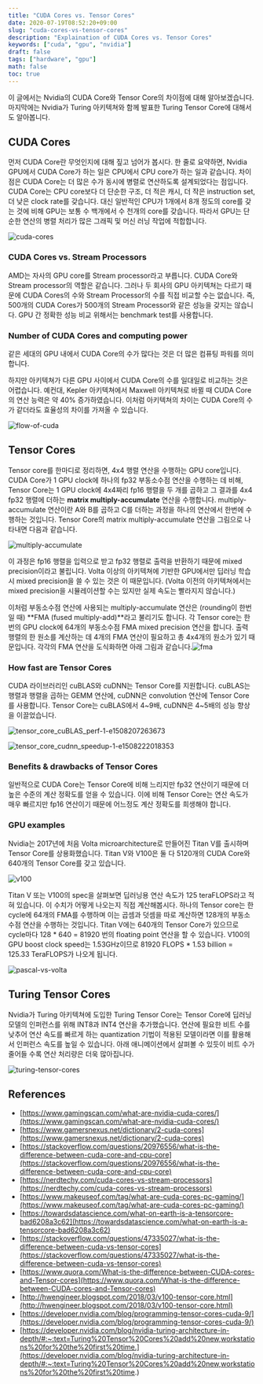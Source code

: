 ```yaml
---
title: "CUDA Cores vs. Tensor Cores"
date: 2020-07-19T08:52:20+09:00
slug: "cuda-cores-vs-tensor-cores"
description: "Explaination of CUDA Cores vs. Tensor Cores"
keywords: ["cuda", "gpu", "nvidia"]
draft: false
tags: ["hardware", "gpu"]
math: false
toc: true
---
```


이 글에서는 Nvidia의 CUDA Core와 Tensor Core의 차이점에 대해 알아보겠습니다. 마지막에는 Nvidia가 Turing 아키텍쳐와 함께 발표한 Turing Tensor Core에 대해서도 알아봅니다.

## CUDA Cores

먼저 CUDA Core란 무엇인지에 대해 짚고 넘어가 봅시다. 한 줄로 요약하면, Nvidia GPU에서 CUDA Core가 하는 일은 CPU에서 CPU core가 하는 일과 같습니다. 차이점은 CUDA Core는 더 많은 수가 동시에 병렬로 연산하도록 설계되었다는 점입니다. CUDA Core는 CPU core보다 더 단순한 구조, 더 적은 캐시, 더 작은 instruction set, 더 낮은 clock rate를 갖습니다. 대신 일반적인 CPU가 1개에서 8개 정도의 core를 갖는 것에 비해 GPU는 보통 수 백개에서 수 천개의 core를 갖습니다. 따라서 GPU는 단순한 연산의 병렬 처리가 많은 그래픽 및 머신 러닝 작업에 적합합니다.

![cuda-cores](/images/cuda-cores-vs-tensor-cores/cuda-cores.jpg)

### CUDA Cores vs. Stream Processors

AMD는 자사의 GPU core를 Stream processor라고 부릅니다. CUDA Core와 Stream processor의 역할은 같습니다. 그러나 두 회사의 GPU 아키텍쳐는 다르기 때문에 CUDA Cores의 수와 Stream Processor의 수를 직접 비교할 수는 없습니다. 즉, 500개의 CUDA Cores가 500개의 Stream Processor와 같은 성능을 갖지는 않습니다. GPU 간 정확한 성능 비교 위해서는 benchmark test를 사용합니다.

### Number of CUDA Cores and computing power

같은 세대의 GPU 내에서 CUDA Core의 수가 많다는 것은 더 많은 컴퓨팅 파워를 의미합니다. 

하지만 아키텍쳐가 다른 GPU 사이에서 CUDA Core의 수를 일대일로 비교하는 것은 어렵습니다. 예컨대, Kepler 아키텍쳐에서 Maxwell 아키텍쳐로 바뀔 때 CUDA Core의 연산 능력은 약 40% 증가하였습니다. 이처럼 아키텍쳐의 차이는 CUDA Core의 수가 같더라도 효율성의 차이를 가져올 수 있습니다.

![flow-of-cuda](/images/cuda-cores-vs-tensor-cores/flow-of-cuda.jpg)

## Tensor Cores

Tensor core를 한마디로 정리하면, 4x4 행렬 연산을 수행하는 GPU core입니다. CUDA Core가 1 GPU clock에 하나의 fp32 부동소수점 연산을 수행하는 데 비해, Tensor Core는 1 GPU clock에 4x4짜리 fp16 행렬을 두 개를 곱하고 그 결과를 4x4 fp32 행렬에 더하는 **matrix multiply-accumulate** 연산을 수행합니다. multiply-accumulate 연산이란 A와 B를 곱하고 C를 더하는 과정을 하나의 연산에서 한번에 수행하는 것입니다. Tensor Core의 matrix multiply-accumulate 연산을 그림으로 나타내면 다음과 같습니다.

![multiply-accumulate](/images/cuda-cores-vs-tensor-cores/multiply-accumulate.png)



이 과정은 fp16 행렬을 입력으로 받고 fp32 행렬로 출력을 반환하기 때문에 mixed precision이라고 불립니다. Volta 이상의 아키텍쳐에 기반한 GPU에서만 딥러닝 학습 시 mixed precision을 쓸 수 있는 것은 이 때문입니다. (Volta 이전의 아키텍쳐에서는 mixed precision을 시뮬레이션할 수는 있지만 실제 속도는 빨라지지 않습니다.)

이처럼 부동소수점 연산에 사용되는 multiply-accumulate 연산은 (rounding이 한번일 때) **FMA (fused multiply-add)**라고 불리기도 합니다. 각 Tensor core는 한 번의 GPU clock에 64개의 부동소수점 FMA mixed precision 연산을 합니다. 출력 행렬의 한 원소를 계산하는 데 4개의 FMA 연산이 필요하고 총 4x4개의 원소가 있기 때문입니다. 각각의 FMA 연산을 도식화하면 아래 그림과 같습니다.![fma](/images/cuda-cores-vs-tensor-cores/fma.png)

### How fast are Tensor Cores

CUDA 라이브러리인 cuBLAS와 cuDNN는 Tensor Core를 지원합니다. cuBLAS는 행렬과 행렬을 곱하는 GEMM 연산에, cuDNN은 convolution 연산에 Tensor Core를 사용합니다. Tensor Core는 cuBLAS에서 4~9배, cuDNN은 4~5배의 성능 향상을 이끌었습니다.

![tensor_core_cuBLAS_perf-1-e1508207263673](/images/cuda-cores-vs-tensor-cores/tensor_core_cuBLAS_perf-1-e1508207263673.png)

![tensor_core_cudnn_speedup-1-e1508222018353](/images/cuda-cores-vs-tensor-cores/tensor_core_cudnn_speedup-1-e1508222018353.png)

### Benefits & drawbacks of Tensor Cores

일반적으로 CUDA Core는 Tensor Core에 비해 느리지만 fp32 연산이기 때문에 더 높은 수준의 계산 정확도를 얻을 수 있습니다. 이에 비해 Tensor Core는 연산 속도가 매우 빠르지만 fp16 연산이기 때문에 어느정도 계산 정확도를 희생해야 합니다.

### GPU examples

Nvidia는 2017년에 처음 Volta microarchitecture로 만들어진 Titan V를 출시하며 Tensor Core를 상용화했습니다. Titan V와 V100은 둘 다 5120개의 CUDA Core와 640개의 Tensor Core를 갖고 있습니다.

![v100](/images/cuda-cores-vs-tensor-cores/v100.png)

Titan V 또는 V100의 spec을 살펴보면 딥러닝용 연산 속도가 125 teraFLOPS라고 적혀 있습니다. 이 수치가 어떻게 나오는지 직접 계산해봅시다. 하나의 Tensor core는 한 cycle에 64개의 FMA를 수행하며 이는 곱셈과 덧셈을 따로 계산하면 128개의 부동소수점 연산을 수행하는 것입니다. Titan V에는 640개의 Tensor Core가 있으므로 cycle마다 128 * 640 = 81920 번의 floating point 연산을 할 수 있습니다. V100의 GPU boost clock speed는 1.53GHz이므로 81920 FLOPS * 1.53 billion = 125.33 TeraFLOPS가 나오게 됩니다.

![pascal-vs-volta](/images/cuda-cores-vs-tensor-cores/pascal-vs-volta.gif)



## Turing Tensor Cores

Nvidia가 Turing 아키텍쳐에 도입한 Turing Tensor Core는 Tensor Core에 딥러닝 모델의 인퍼런스를 위해 INT8과 INT4 연산을 추가했습니다. 연산에 필요한 비트 수를 낮추어 연산 속도를 빠르게 하는 quantization 기법이 적용된 모델이라면 이를 활용해서 인퍼런스 속도를 높일 수 있습니다. 아래 애니메이션에서 살펴볼 수 있듯이 비트 수가 줄어들 수록 연산 처리량은 더욱 많아집니다.

![turing-tensor-cores](/images/cuda-cores-vs-tensor-cores/turing-tensor-cores.gif)

## References

- [https://www.gamingscan.com/what-are-nvidia-cuda-cores/](https://www.gamingscan.com/what-are-nvidia-cuda-cores/)
- [https://www.gamersnexus.net/dictionary/2-cuda-cores](https://www.gamersnexus.net/dictionary/2-cuda-cores)
- [https://stackoverflow.com/questions/20976556/what-is-the-difference-between-cuda-core-and-cpu-core](https://stackoverflow.com/questions/20976556/what-is-the-difference-between-cuda-core-and-cpu-core)
- [https://nerdtechy.com/cuda-cores-vs-stream-processors](https://nerdtechy.com/cuda-cores-vs-stream-processors)
- [https://www.makeuseof.com/tag/what-are-cuda-cores-pc-gaming/](https://www.makeuseof.com/tag/what-are-cuda-cores-pc-gaming/)
- [https://towardsdatascience.com/what-on-earth-is-a-tensorcore-bad6208a3c62](https://towardsdatascience.com/what-on-earth-is-a-tensorcore-bad6208a3c62)
- [https://stackoverflow.com/questions/47335027/what-is-the-difference-between-cuda-vs-tensor-cores](https://stackoverflow.com/questions/47335027/what-is-the-difference-between-cuda-vs-tensor-cores)
- [https://www.quora.com/What-is-the-difference-between-CUDA-cores-and-Tensor-cores](https://www.quora.com/What-is-the-difference-between-CUDA-cores-and-Tensor-cores)
- [http://hwengineer.blogspot.com/2018/03/v100-tensor-core.html](http://hwengineer.blogspot.com/2018/03/v100-tensor-core.html)
- [https://developer.nvidia.com/blog/programming-tensor-cores-cuda-9/](https://developer.nvidia.com/blog/programming-tensor-cores-cuda-9/)
- [https://developer.nvidia.com/blog/nvidia-turing-architecture-in-depth/#:~:text=Turing%20Tensor%20Cores%20add%20new,workstations%20for%20the%20first%20time.](https://developer.nvidia.com/blog/nvidia-turing-architecture-in-depth/#:~:text=Turing%20Tensor%20Cores%20add%20new,workstations%20for%20the%20first%20time.)

